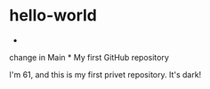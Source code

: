 # hello-world
*
change in Main
*
My first GitHub repository

I'm 61, and this is my first privet repository.
It's dark!
